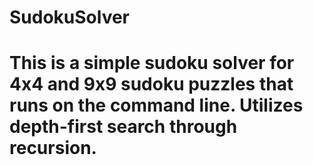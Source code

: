 # SudokuSolver
# This is a simple sudoku solver for 4x4 and 9x9 sudoku puzzles that runs on the command line. Utilizes depth-first search through recursion.
